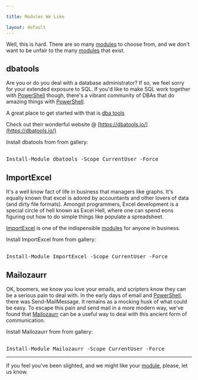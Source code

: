 ```yaml
---

title: Modules We Like

layout: default
---
```


Well, this is hard.  There are so many [modules](/PowerShell/Modules) to choose from, and we don't want to be unfair to the many [modules](/PowerShell/Modules) that exist.

## dbatools

Are you or do you deal with a database administrator?  If so, we feel sorry for your extended exposure to SQL.  If you'd like to make SQL work together with [PowerShell](/PowerShell) though, there's a vibrant community of DBAs that do amazing things with [PowerShell](/PowerShell).

A great place to get started with that is [dba tools](https://dbatools.io/)

Check out their wonderful website @ [https://dbatools.io/](https://dbatools.io/)

Install dbatools from from gallery:

<pre><br/><span class='Warning'>Install-Module</span>&nbsp;<span class='Verbose'>dbatools</span>&nbsp;<span class='Magenta'>-Scope</span>&nbsp;<span class='Verbose'>CurrentUser</span>&nbsp;<span class='Magenta'>-Force</span><br/></pre>

## ImportExcel

It's a well know fact of life in business that managers like graphs.  It's equally known that excel is adored by accountants and other lovers of data (and dirty file formats).  Amongst programmers, Excel development is a special circle of hell known as Excel Hell, where one can spend eons figuring out how to do simple things like populate a spreadsheet.

[ImportExcel](https://github.com/dfinke/ImportExcel) is one of the indispensible [modules](/PowerShell/Modules) for anyone in business.

Install ImportExcel from from gallery:

<pre><br/><span class='Warning'>Install-Module</span>&nbsp;<span class='Verbose'>ImportExcel</span>&nbsp;<span class='Magenta'>-Scope</span>&nbsp;<span class='Verbose'>CurrentUser</span>&nbsp;<span class='Magenta'>-Force</span><br/></pre>


## Mailozaurr

OK, boomers, we know you love your emails, and scripters know they can be a serious pain to deal with.  In the early days of email and [PowerShell](/PowerShell), there was Send-MailMessage.  It remains as a mocking husk of what could be easy.  To escape this pain and send mail in a more modern way, we've found that [Mailozaurr](https://github.com/EvotecIT/Mailozaurr) can be a useful way to deal with this ancient form of communication.

Install Mailozaurr from from gallery:

<pre><br/><span class='Warning'>Install-Module</span>&nbsp;<span class='Verbose'>Mailozaurr</span>&nbsp;<span class='Magenta'>-Scope</span>&nbsp;<span class='Verbose'>CurrentUser</span>&nbsp;<span class='Magenta'>-Force</span><br/></pre>

---


If you feel you've been slighted, and we might like your [module](/PowerShell/Modules), please, let us know.
